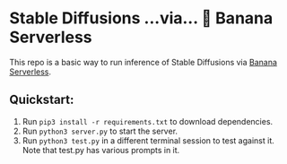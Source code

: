 
# Stable Diffusions ...via... 🍌 Banana Serverless

This repo is a basic way to run inference of Stable Diffusions via [Banana Serverless]((https://www.notion.so/banana-dev/How-To-Serve-Anything-On-Banana-125a65fc4d30496ba1408de1d64d052a)). 

## Quickstart:

1. Run `pip3 install -r requirements.txt` to download dependencies.
2. Run `python3 server.py` to start the server.
3. Run `python3 test.py` in a different terminal session to test against it. Note that test.py has various prompts in it.

